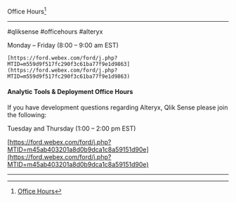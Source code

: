 Office Hours[^1]
***
#qliksense #officehours #alteryx



Monday – Friday (8:00 – 9:00 am EST)

	[https://ford.webex.com/ford/j.php?MTID=m559d9f517fc290f3c61ba77f9e1d9863](https://ford.webex.com/ford/j.php?MTID=m559d9f517fc290f3c61ba77f9e1d9863)

#### Analytic Tools & Deployment Office Hours

[](https://azureford.sharepoint.com/sites/analytic_tools_and_deployment/SitePages/QlikSense-Quick-Start-and-Best-Practices.aspx#analytic-tools-deployment-office-hours-1)

If you have development questions regarding Alteryx, Qlik Sense please join the following:

Tuesday and Thursday (1:00 – 2:00 pm EST)

[https://ford.webex.com/ford/j.php?MTID=m45ab403201a8d0b9dca1c8a59151d90e](https://ford.webex.com/ford/j.php?MTID=m45ab403201a8d0b9dca1c8a59151d90e)

***
[^1]:[Office Hours](https://azureford.sharepoint.com/sites/analytic_tools_and_deployment/SitePages/QlikSense-Quick-Start-and-Best-Practices.aspx#analytic-tools-deployment-office-hours)
